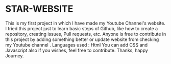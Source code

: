 # STAR-WEBSITE
This is my first project in which I have made my Youtube Channel's website. I tried this project just to learn basic steps of Github,
like how to create a repository, creating issues, Pull requests, etc. Anyone is free to contribute in this project by adding something better or update website
from checking my Youtube channel . 
Languages used : 
Html
You can add CSS and Javascript also if you wishes, feel free to contribute.
Thanks, happy Journey. 
